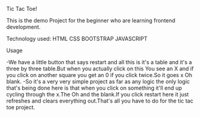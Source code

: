 Tic Tac Toe!

This is the demo Project for the beginner who are learning frontend development.

Technology used:
HTML
CSS
BOOTSTRAP
JAVASCRIPT

Usage

-We have a little button that says restart and all this is it's a table and it's a three by three table.But when you actually click on this You see an X and if you click on another square you get an 0 if you click twice.So it goes x Oh blank.
-So it's a very very simple project as far as any logic the only logic that's being done here is that when you click on something it'll end up cycling through the x.The Oh and the blank.If you click restart here it just refreshes and clears everything out.That's all you have to do for the tic tac toe project.
